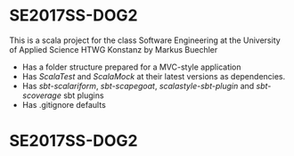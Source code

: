 SE2017SS-DOG2
=========================

This is a scala project for the
class Software Engineering at the University of Applied Science HTWG Konstanz by Markus Buechler

* Has a folder structure prepared for a MVC-style application
* Has *ScalaTest* and *ScalaMock* at their latest versions as dependencies.
* Has *sbt-scalariform*, *sbt-scapegoat*, *scalastyle-sbt-plugin* and *sbt-scoverage* sbt plugins
* Has .gitignore defaults

# SE2017SS-DOG2
